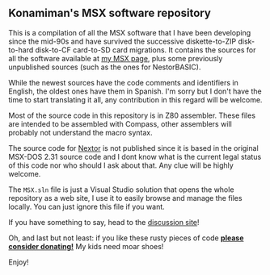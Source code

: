 ## Konamiman's MSX software repository

This is a compilation of all the MSX software that I have been developing since the mid-90s and have survived the successive diskette-to-ZIP disk-to-hard disk-to-CF card-to-SD card migrations. It contains the sources for all the software available at [my MSX page](http://www.konamiman.com), plus some previously unpublished sources (such as the ones for NestorBASIC).

While the newest sources have the code comments and identifiers in English, the oldest ones have them in Spanish. I'm sorry but I don't have the time to start translating it all, any contribution in this regard will be welcome.

Most of the source code in this repository is in Z80 assembler. These files are intended to be assembled with Compass, other assemblers will probably not understand the macro syntax.  

The source code for [Nextor](http://www.konamiman.com/msx/msx-e.html#nextor) is not published since it is based in the original MSX-DOS 2.31 source code and I dont know what is the current legal status of this code nor who should I ask about that. Any clue will be highly welcome.

The `MSX.sln` file is just a Visual Studio solution that opens the whole repository as a web site, I use it to easily browse and manage the files locally. You can just ignore this file if you want.

If you have something to say, head to the [discussion site](http://konamiman.bitbucket.org/MSX)!

Oh, and last but not least: if you like these rusty pieces of code **[please consider donating!](http://www.konamiman.com/msx/msx-e.html#donate)** My kids need moar shoes!

Enjoy!
